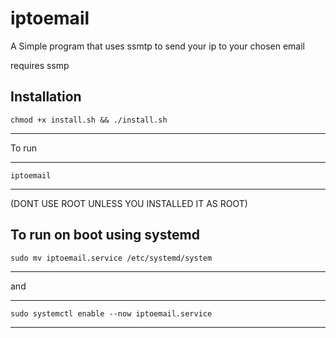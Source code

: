 # iptoemail
A Simple program that uses ssmtp to send your ip to your chosen email

requires ssmp


Installation
------------------
    chmod +x install.sh && ./install.sh
-----------------



To run 

------------------
    iptoemail
-----------------

(DONT USE ROOT UNLESS YOU INSTALLED IT AS ROOT)




To run on boot using systemd
------------------
    sudo mv iptoemail.service /etc/systemd/system
-----------------

and 

------------------
    sudo systemctl enable --now iptoemail.service
-----------------
